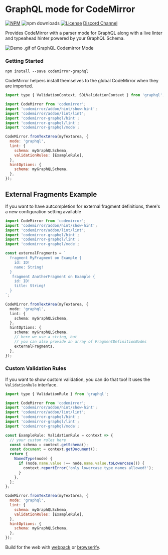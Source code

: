 # GraphQL mode for CodeMirror

[![NPM](https://img.shields.io/npm/v/codemirror-graphql.svg?style=flat-square)](https://npmjs.com/codemirror-graphql)
![npm downloads](https://img.shields.io/npm/dm/codemirror-graphql?label=npm%20downloads)
[![License](https://img.shields.io/npm/l/codemirror-graphql.svg?style=flat-square)](LICENSE)
[Discord Channel](https://discord.gg/cffZwk8NJW)

Provides CodeMirror with a parser mode for GraphQL along with a live linter and
typeahead hinter powered by your GraphQL Schema.

![Demo .gif of GraphQL Codemirror Mode](https://raw.githubusercontent.com/graphql/graphiql/main/packages/codemirror-graphql/resources/example.gif)

### Getting Started

```
npm install --save codemirror-graphql
```

CodeMirror helpers install themselves to the global CodeMirror when they
are imported.

```js
import type { ValidationContext, SDLValidationContext } from 'graphql';

import CodeMirror from 'codemirror';
import 'codemirror/addon/hint/show-hint';
import 'codemirror/addon/lint/lint';
import 'codemirror-graphql/hint';
import 'codemirror-graphql/lint';
import 'codemirror-graphql/mode';

CodeMirror.fromTextArea(myTextarea, {
  mode: 'graphql',
  lint: {
    schema: myGraphQLSchema,
    validationRules: [ExampleRule],
  },
  hintOptions: {
    schema: myGraphQLSchema,
  },
});
```

## External Fragments Example

If you want to have autcompletion for external fragment definitions, there's a new configuration setting available

```ts
import CodeMirror from 'codemirror';
import 'codemirror/addon/hint/show-hint';
import 'codemirror/addon/lint/lint';
import 'codemirror-graphql/hint';
import 'codemirror-graphql/lint';
import 'codemirror-graphql/mode';

const externalFragments = `
  fragment MyFragment on Example {
    id: ID!
    name: String!
  }
   fragment AnotherFragment on Example {
    id: ID!
    title: String!
  }
`;

CodeMirror.fromTextArea(myTextarea, {
  mode: 'graphql',
  lint: {
    schema: myGraphQLSchema,
  },
  hintOptions: {
    schema: myGraphQLSchema,
    // here we use a string, but
    // you can also provide an array of FragmentDefinitionNodes
    externalFragments,
  },
});
```

### Custom Validation Rules

If you want to show custom validation, you can do that too! It uses the `ValidationRule` interface.

```js
import type { ValidationRule } from 'graphql';

import CodeMirror from 'codemirror';
import 'codemirror/addon/hint/show-hint';
import 'codemirror/addon/lint/lint';
import 'codemirror-graphql/hint';
import 'codemirror-graphql/lint';
import 'codemirror-graphql/mode';

const ExampleRule: ValidationRule = context => {
  // your custom rules here
  const schema = context.getSchema();
  const document = context.getDocument();
  return {
    NamedType(node) {
      if (node.name.value !== node.name.value.toLowercase()) {
        context.reportError('only lowercase type names allowed!');
      }
    },
  };
};

CodeMirror.fromTextArea(myTextarea, {
  mode: 'graphql',
  lint: {
    schema: myGraphQLSchema,
    validationRules: [ExampleRule],
  },
  hintOptions: {
    schema: myGraphQLSchema,
  },
});
```

Build for the web with [webpack](http://webpack.github.io/) or
[browserify](http://browserify.org/).
